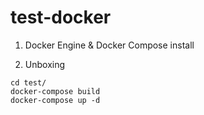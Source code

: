 # test-docker

1. Docker Engine & Docker Compose install 

2. Unboxing
```
cd test/
docker-compose build
docker-compose up -d 
```
